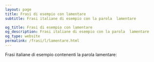 ```yaml
---
layout: page
title: Frasi di esempio con lamentare 
subtitle: Frasi italiane di esempio con la parola  lamentare

og_title: Frasi di esempio con lamentare 
og_description: Frasi italiane di esempio con la parola  lamentare
og_type: website
permalink: /frasi/l/lamentare.html
---
```


Frasi italiane di esempio contenenti la parola lamentare:


